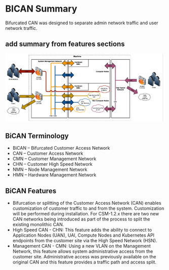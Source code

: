 # BICAN Summary

Bifurcated CAN was designed to separate admin network traffic and user network traffic.

## add summary from features sections

![network traffic pattern](img/network_traffic_pattern.png)

## BiCAN Terminology

- BiCAN – Bifurcated Customer Access Network
- CAN – Customer Access Network
- CMN – Customer Management Network
- CHN – Customer High Speed Network
- NMN – Node Management Network
- HMN – Hardware Management Network

## BiCAN Features

- Bifurcation or splitting of the Customer Access Network (CAN) enables customization of customer traffic to and from the system.
Customization will be performed during installation.
For CSM-1.2.x there are two new CAN networks being introduced as part of the process to split the existing monolithic CAN.
- High Speed CAN - CHN: This feature adds the ability to connect to Application Nodes (UAN), UAI, Compute Nodes
and Kubernetes API endpoints from the customer site via the High Speed Network (HSN).
- Management CAN - CMN:  Using a new VLAN on the Management Network, this feature allows system administrative access from the customer site.
Administrative access was previously available on the original CAN and this feature provides a traffic path and access split.
